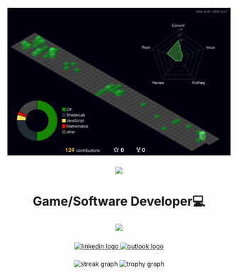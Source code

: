 ![Status](./profile-3d-contrib/profile-night-green.svg)

###

<p align="center">
  <img src="https://capsule-render.vercel.app/api?type=venom&height=200&color=gradient&text=Welcome%20to%20My%20Digital%20Lab.%20🧪&section=header&fontAlign=50&textBg=false&fontSize=50&fontColor=F3F3F3&animation=twinkling">
</p>

<h1 align="center">Game/Software Developer💻</h1>

###

<div align="center">
<p align="center">
  <a href="https://skillicons.dev">
    <img src="https://skillicons.dev/icons?i=html,css,js,cs,dotnet,unity,figma" />
  </a>
</p>
</div>

###

<div align="center">
  <a href="https://www.linkedin.com/in/danilo-santos-lima/">
    <img src="https://img.shields.io/static/v1?message=LinkedIn&logo=linkedin&label=&color=0077B5&logoColor=white&labelColor=&style=for-the-badge" height="45" alt="linkedin logo" />
  </a>
  <a href="mailto:danilolim_@outlook.com">
    <img src="https://img.shields.io/static/v1?message=Outlook&logo=linkedin&label=&color=0E4D92&logoColor=white&labelColor=&style=for-the-badge" height="45" alt="outlook logo" />
  </a>

###

<div align="center">
  <img src="https://streak-stats.demolab.com?user=Dan-MK9&locale=en&mode=daily&theme=dracula&hide_border=false&border_radius=5&order=3" height="150" alt="streak graph"  />
  <img src="https://github-profile-trophy.vercel.app?username=Dan-MK9&theme=dracula&column=-1&row=1&margin-w=8&margin-h=8&no-bg=false&no-frame=false&order=4" height="150" alt="trophy graph"  />
</div>
